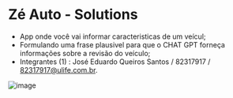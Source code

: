 # Zé Auto - Solutions

- App onde você vai informar caracteristicas de um veícul;
- Formulando uma frase plausivel para que o CHAT GPT forneça informações sobre a revisão do veículo;
- Integrantes (1) : José Eduardo Queiros Santos / 82317917 / 82317917@ulife.com.br.

![image](https://github.com/Ze-Edu/projeto-ze-auto/assets/75598729/2820a6db-379b-4fdd-bde3-3c329bdcb358)
